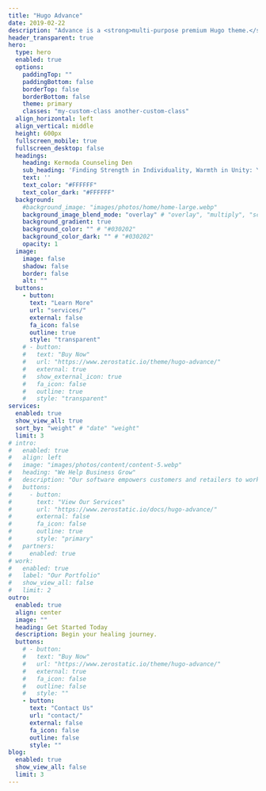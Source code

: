 ```yaml
---
title: "Hugo Advance"
date: 2019-02-22
description: "Advance is a <strong>multi-purpose premium Hugo theme.</strong> Modern design, clean code and highly configurable."
header_transparent: true
hero:
  type: hero
  enabled: true
  options:
    paddingTop: ""
    paddingBottom: false
    borderTop: false
    borderBottom: false
    theme: primary
    classes: "my-custom-class another-custom-class"
  align_horizontal: left
  align_vertical: middle
  height: 600px
  fullscreen_mobile: true
  fullscreen_desktop: false
  headings:
    heading: Kermoda Counseling Den
    sub_heading: 'Finding Strength in Individuality, Warmth in Unity: Your Journey to Healing Begins Here.'
    text: ''
    text_color: "#FFFFFF"
    text_color_dark: "#FFFFFF"
  background:
    #background_image: "images/photos/home/home-large.webp"
    background_image_blend_mode: "overlay" # "overlay", "multiply", "screen"
    background_gradient: true
    background_color: "" # "#030202"
    background_color_dark: "" # "#030202" 
    opacity: 1
  image:
    image: false
    shadow: false
    border: false
    alt: ""
  buttons:
    - button:
      text: "Learn More"
      url: "services/"
      external: false
      fa_icon: false
      outline: true
      style: "transparent"
    # - button:
    #   text: "Buy Now"
    #   url: "https://www.zerostatic.io/theme/hugo-advance/"
    #   external: true
    #   show_external_icon: true
    #   fa_icon: false
    #   outline: true
    #   style: "transparent"
services:
  enabled: true
  show_view_all: true
  sort_by: "weight" # "date" "weight"
  limit: 3
# intro:
#   enabled: true
#   align: left
#   image: "images/photos/content/content-5.webp"
#   heading: "We Help Business Grow"
#   description: "Our software empowers customers and retailers to work from anywhere in the world, on the go, or at home."
#   buttons:
#     - button:
#       text: "View Our Services"
#       url: "https://www.zerostatic.io/docs/hugo-advance/"
#       external: false
#       fa_icon: false
#       outline: true
#       style: "primary"
#   partners:
#     enabled: true
# work:
#   enabled: true
#   label: "Our Portfolio"
#   show_view_all: false
#   limit: 2
outro:
  enabled: true
  align: center
  image: ""
  heading: Get Started Today
  description: Begin your healing journey.
  buttons:
    # - button:
    #   text: "Buy Now"
    #   url: "https://www.zerostatic.io/theme/hugo-advance/"
    #   external: true
    #   fa_icon: false
    #   outline: false
    #   style: ""
    - button:
      text: "Contact Us"
      url: "contact/"
      external: false
      fa_icon: false
      outline: false
      style: ""
blog:
  enabled: true
  show_view_all: false
  limit: 3
---
```

